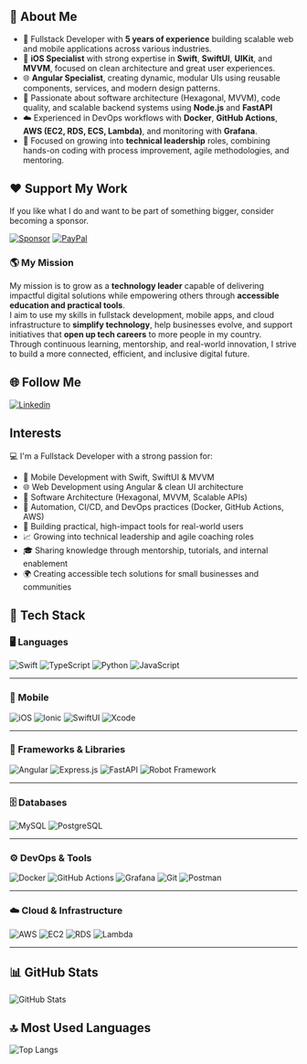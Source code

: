 ## 👋 About Me

- 🎯 Fullstack Developer with **5 years of experience** building scalable web and mobile applications across various industries.  
- 📱 **iOS Specialist** with strong expertise in **Swift**, **SwiftUI**, **UIKit**, and **MVVM**, focused on clean architecture and great user experiences.  
- 🌐 **Angular Specialist**, creating dynamic, modular UIs using reusable components, services, and modern design patterns.  
- 🧠 Passionate about software architecture (Hexagonal, MVVM), code quality, and scalable backend systems using **Node.js** and **FastAPI**
- ☁️ Experienced in DevOps workflows with **Docker**, **GitHub Actions**, **AWS (EC2, RDS, ECS, Lambda)**, and monitoring with **Grafana**.  
- 🚀 Focused on growing into **technical leadership** roles, combining hands-on coding with process improvement, agile methodologies, and mentoring.


## ❤️ Support My Work

If you like what I do and want to be part of something bigger, consider becoming a sponsor.

[![Sponsor](https://img.shields.io/badge/sponsor-30363D?style=for-the-badge&logo=GitHub-Sponsors&logoColor=#white)](https://github.com/sponsors/jesustula)
[![PayPal](https://img.shields.io/badge/PayPal-00457C?style=for-the-badge&logo=paypal&logoColor=white)](https://www.paypal.me/jesustg93)

### 🌎 My Mission

My mission is to grow as a **technology leader** capable of delivering impactful digital solutions while empowering others through **accessible education and practical tools**.  
I aim to use my skills in fullstack development, mobile apps, and cloud infrastructure to **simplify technology**, help businesses evolve, and support initiatives that **open up tech careers** to more people in my country.  
Through continuous learning, mentorship, and real-world innovation, I strive to build a more connected, efficient, and inclusive digital future.


## 🌐 Follow Me

[![Linkedin](https://img.shields.io/badge/LinkedIn-0077B5?style=for-the-badge&logo=linkedin&logoColor=white)](https://www.linkedin.com/in/jesusantoniotula/)


## Interests

💻 I'm a Fullstack Developer with a strong passion for:
- 📱 Mobile Development with Swift, SwiftUI & MVVM  
- 🌐 Web Development using Angular & clean UI architecture  
- 🧱 Software Architecture (Hexagonal, MVVM, Scalable APIs)  
- 🤖 Automation, CI/CD, and DevOps practices (Docker, GitHub Actions, AWS)  
- 🚀 Building practical, high-impact tools for real-world users  
- 📈 Growing into technical leadership and agile coaching roles  
- 🎓 Sharing knowledge through mentorship, tutorials, and internal enablement  
- 🌍 Creating accessible tech solutions for small businesses and communities  

## 🧰 Tech Stack

### 🖥️ Languages
![Swift](https://img.shields.io/badge/swift-ffffff?style=for-the-badge&logo=swift&logoColor=orange)
![TypeScript](https://img.shields.io/badge/TypeScript-3178C6?style=for-the-badge&logo=typescript&logoColor=white)
![Python](https://img.shields.io/badge/Python-FFD43B?style=for-the-badge&logo=python&logoColor=blue)
![JavaScript](https://img.shields.io/badge/JavaScript-F7DF1E?style=for-the-badge&logo=javascript&logoColor=black)

---

### 📱 Mobile
![iOS](https://img.shields.io/badge/iOS-000000?style=for-the-badge&logo=apple&logoColor=white)
![Ionic](https://img.shields.io/badge/Ionic-3880FF?style=for-the-badge&logo=ionic&logoColor=white)
![SwiftUI](https://img.shields.io/badge/SwiftUI-FA7343?style=for-the-badge&logo=swift&logoColor=white)
![Xcode](https://img.shields.io/badge/Xcode-1575F9?style=for-the-badge&logo=xcode&logoColor=white)


---

### 🧱 Frameworks & Libraries
![Angular](https://img.shields.io/badge/Angular-DD0031?style=for-the-badge&logo=angular&logoColor=white)
![Express.js](https://img.shields.io/badge/Express.js-000000?style=for-the-badge&logo=express&logoColor=white)
![FastAPI](https://img.shields.io/badge/FastAPI-109989?style=for-the-badge&logo=fastapi&logoColor=white)
![Robot Framework](https://img.shields.io/badge/Robot_Framework-000000?style=for-the-badge&logo=robot-framework&logoColor=white)

---

### 🗄️ Databases
![MySQL](https://img.shields.io/badge/MySQL-005C84?style=for-the-badge&logo=mysql&logoColor=white)
![PostgreSQL](https://img.shields.io/badge/PostgreSQL-316192?style=for-the-badge&logo=postgresql&logoColor=white)

---

### ⚙️ DevOps & Tools
![Docker](https://img.shields.io/badge/Docker-2CA5E0?style=for-the-badge&logo=docker&logoColor=white)
![GitHub Actions](https://img.shields.io/badge/GitHub_Actions-2088FF?style=for-the-badge&logo=githubactions&logoColor=white)
![Grafana](https://img.shields.io/badge/Grafana-F46800?style=for-the-badge&logo=grafana&logoColor=white)
![Git](https://img.shields.io/badge/Git-F05032?style=for-the-badge&logo=git&logoColor=white)
![Postman](https://img.shields.io/badge/Postman-FF6C37?style=for-the-badge&logo=postman&logoColor=white)

---

### ☁️ Cloud & Infrastructure
![AWS](https://img.shields.io/badge/AWS-232F3E?style=for-the-badge&logo=amazonaws&logoColor=white)
![EC2](https://img.shields.io/badge/AWS%20EC2-FF9900?style=for-the-badge&logo=amazon-ec2&logoColor=white)
![RDS](https://img.shields.io/badge/AWS%20RDS-527FFF?style=for-the-badge&logo=amazonrds&logoColor=white)
![Lambda](https://img.shields.io/badge/AWS%20Lambda-FF9900?style=for-the-badge&logo=awslambda&logoColor=white)

---




## 📊 GitHub Stats

![GitHub Stats](https://github-readme-stats.vercel.app/api?username=jesustula&show_icons=true&theme=tokyonight)

## 🔝 Most Used Languages

![Top Langs](https://github-readme-stats.vercel.app/api/top-langs/?username=jesustula&layout=compact&theme=tokyonight)
